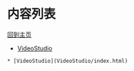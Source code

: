 
# 内容列表

[回到主页](https://charleechan.github.io/MyWiki)

* [VideoStudio](VideoStudio/index.html)


```mind:height=300,title=内容概要,color
* [VideoStudio](VideoStudio/index.html)
```
